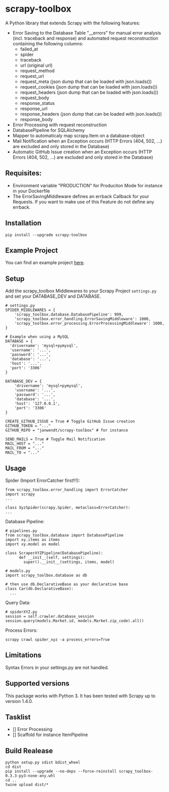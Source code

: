 scrapy-toolbox
=============

A Python library that extends Scrapy with the following features:
- Error Saving to the Database Table "__errors" for manual error analysis (incl. traceback and response) and automated request reconstruction containing the following columns:
  - failed_at
  - spider
  - traceback
  - url (original url)
  - request_method
  - request_url
  - request_meta (json dump that can be loaded with json.loads())
  - request_cookies (json dump that can be loaded with json.loads())
  - request_headers (json dump that can be loaded with json.loads())
  - request_body
  - response_status
  - response_url
  - response_headers (json dump that can be loaded with json.loads())
  - response_body
- Error Processing with request reconstruction
- DatabasePipeline for SQLAlchemy
- Mapper to automaticaly map scrapy.Item on a database-object  
- Mail Notification when an Exception occurs (HTTP Errors (404, 502, ...) are excluded and only stored in the Database)
- Automatic GitHub Issue creation when an Exception occurs (HTTP Errors (404, 502, ...) are excluded and only stored in the Database)

Requisites: 
-----------

* Environment variable "PRODUCTION" for Produciton Mode for instance in your Dockerfile
* The ErrorSavingMiddleware defines an errback Callback for your Requests. If you want to make use of this Feature do not define any errback.

Installation
------------

  ```
  pip install --upgrade scrapy-toolbox
  ```

Example Project
------------
You can find an example project [here](example/).

Setup
-----

Add the scrapy_toolbox Middlewares to your Scrapy Project `settings.py` and set your DATABASE_DEV and DATABASE.

  ```
  # settings.py
  SPIDER_MIDDLEWARES = {
      'scrapy_toolbox.database.DatabasePipeline': 999,
      'scrapy_toolbox.error_handling.ErrorSavingMiddleware': 1000,
      'scrapy_toolbox.error_processing.ErrorProcessingMiddleware': 1000,
  }

  # Example when using a MySQL
  DATABASE = {
    'drivername': 'mysql+pymysql', 
    'username': '...',
    'password': '...',
    'database': '...',
    'host': '...',
    'port': '3306'
  }

  DATABASE_DEV = {
      'drivername': 'mysql+pymysql',
      'username': '...',
      'password': '...',
      'database': '...',
      'host': '127.0.0.1',
      'port': '3306'
  }

  CREATE_GITHUB_ISSUE = True # Toggle GitHub Issue creation
  GITHUB_TOKEN = "..."
  GITHUB_REPO = "janwendt/scrapy-toolbox" # for instance

  SEND_MAILS = True # Toggle Mail Notification
  MAIL_HOST = "..."
  MAIL_FROM = "..."
  MAIL_TO = "..."
  ```

Usage
-----
Spider (Import ErrorCatcher first!!!):
  ```
  from scrapy_toolbox.error_handling import ErrorCatcher
  import scrapy
  ...

  class XyzSpider(scrapy.Spider, metaclass=ErrorCatcher):
  ...
  ```

Database Pipeline:
  ```
  # pipelines.py
  from scrapy_toolbox.database import DatabasePipeline
  import xy.items as items
  import xy.model as model

  class ScraperXYZPipeline(DatabasePipeline):
        def __init__(self, settings):
          super().__init__(settings, items, model)
  ```

  ```
  # models.py
  import scrapy_toolbox.database as db

  # then use db.DeclarativeBase as your declarative base
  class Car(db.DeclarativeBase):
    ...
  ```

Query Data:
  ```
  # spiderXYZ.py
  session = self.crawler.database_session
  session.query(models.Market.id, models.Market.zip_code).all()
  ```

Process Errors:
  ```
  scrapy crawl spider_xyz -a process_errors=True
  ```

Limitations
------------------
Syntax Errors in your settings.py are not handled.

Supported versions
------------------
This package works with Python 3. It has been tested with Scrapy up to version 1.4.0.

Tasklist
------------------
- [] Error Processing
- [] Scaffold for instance ItemPipeline

Build Realease
------------------
```
python setup.py sdist bdist_wheel
cd dist
pip install --upgrade --no-deps --force-reinstall scrapy_toolbox-0.3.3-py3-none-any.whl
cd ..
twine upload dist/*
```
